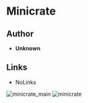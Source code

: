 <detail>

# Minicrate 
  
>
  
## Author 
- **Unknown** 

## Links
- NoLinks   

![minicrate_main](https://github.com/masato462/Minicraft-Rebuild-and-Mod-Archives/blob/master/minicraft_archives/Minicraft%20Mods/Alecraft/screenshot/alecraft_main.png)
![minicrate](https://github.com/masato462/Minicraft-Rebuild-and-Mod-Archives/blob/master/minicraft_archives/Minicraft%20Mods/Alecraft/screenshot/alecraft.png)
</detail>
<p>

<detail>